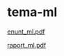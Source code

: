 # tema-ml

[enunt_ml.pdf](https://github.com/onfma/tema-ml/files/13850492/enunt_ml.pdf)

[raport_ml.pdf](https://github.com/onfma/tema-ml/files/13892843/raport_ml.pdf)
